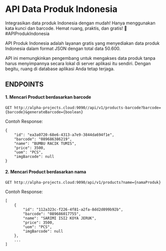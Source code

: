 API Data Produk Indonesia
==========================
Integrasikan data produk Indonesia dengan mudah! Hanya menggunakan kata kunci dan barcode. Hemat ruang, praktis, dan gratis! 🚀 #APIProdukIndonesia

API Produk Indonesia adalah layanan gratis yang menyediakan data produk Indonesia dalam format JSON dengan total data 50.600. 

API ini memungkinkan pengembang untuk mengakses data produk tanpa harus menyimpannya secara lokal di server aplikasi itu sendiri. Dengan begitu, ruang di database aplikasi Anda tetap terjaga.

## ENDPOINTS

#### 1. Mencari Product berdasarkan barcode

```
GET http://alpha-projects.cloud:9090//api/v1/products-barcode?barcode={barcode}&generateBarcode={boolean}
```

Contoh Response:

```
{
    "id": "ea3a0720-68e6-4313-a7e9-3844da694f1e",
    "barcode": "089686386219",
    "name": "BUMBU RACIK TUMIS",
    "price": 3500,
    "uom": "PCS",
    "imgBarcode": null
}
```

#### 2. Mencari Product berdasarkan nama

```
GET http://alpha-projects.cloud:9090/api/v1/products?name={namaProduk}
```

Contoh Response:

```
[
    {
        "id": "112a323c-f226-4f81-a2fa-8dd2d099b92b",
        "barcode": "089686017755",
        "name": "SARIMI ISI2 KOYA JERUK",
        "price": 3500,
        "uom": "PCS",
        "imgBarcode": null
    },
    ...
]

```
